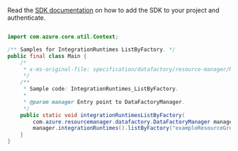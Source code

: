 Read the [SDK documentation](https://github.com/Azure/azure-sdk-for-java/blob/azure-resourcemanager-datafactory_1.0.0-beta.8/sdk/datafactory/azure-resourcemanager-datafactory/README.md) on how to add the SDK to your project and authenticate.

```java

import com.azure.core.util.Context;

/** Samples for IntegrationRuntimes ListByFactory. */
public final class Main {
    /*
     * x-ms-original-file: specification/datafactory/resource-manager/Microsoft.DataFactory/stable/2018-06-01/examples/IntegrationRuntimes_ListByFactory.json
     */
    /**
     * Sample code: IntegrationRuntimes_ListByFactory.
     *
     * @param manager Entry point to DataFactoryManager.
     */
    public static void integrationRuntimesListByFactory(
        com.azure.resourcemanager.datafactory.DataFactoryManager manager) {
        manager.integrationRuntimes().listByFactory("exampleResourceGroup", "exampleFactoryName", Context.NONE);
    }
}
```
